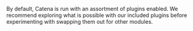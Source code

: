 By default, Catena is run with an assortment of plugins enabled. We recommend exploring what is possible with our included plugins before experimenting with swapping them out for other modules.